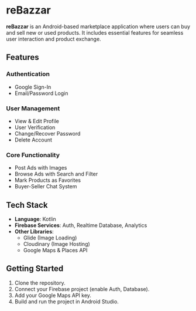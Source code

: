 # reBazzar

**reBazzar** is an Android-based marketplace application where users can buy and sell new or used products. It includes essential features for seamless user interaction and product exchange.

## Features

### Authentication
- Google Sign-In
- Email/Password Login

### User Management
- View & Edit Profile
- User Verification
- Change/Recover Password
- Delete Account

### Core Functionality
- Post Ads with Images
- Browse Ads with Search and Filter
- Mark Products as Favorites
- Buyer-Seller Chat System

## Tech Stack

- **Language**: Kotlin
- **Firebase Services**: Auth, Realtime Database, Analytics
- **Other Libraries**:
  - Glide (Image Loading)
  - Cloudinary (Image Hosting)
  - Google Maps & Places API

## Getting Started

1. Clone the repository.
2. Connect your Firebase project (enable Auth, Database).
3. Add your Google Maps API key.
4. Build and run the project in Android Studio.

